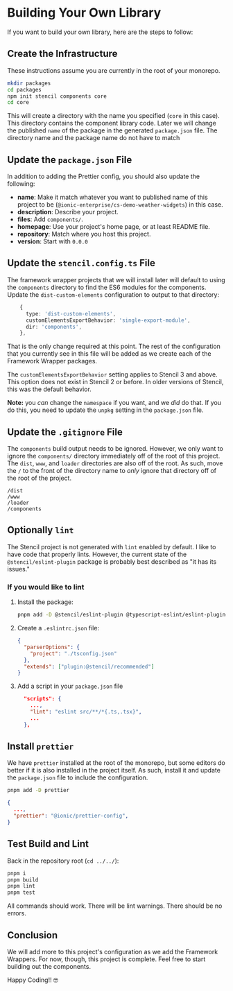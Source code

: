 # Building Your Own Library

If you want to build your own library, here are the steps to follow:

## Create the Infrastructure

These instructions assume you are currently in the root of your monorepo.

```bash
mkdir packages
cd packages
npm init stencil components core
cd core
```

This will create a directory with the name you specified (`core` in this case). This directory contains the component library code. Later we will change the published `name` of the package in the generated `package.json` file. The directory name and the package name do not have to match

## Update the `package.json` File

In addition to adding the Prettier config, you should also update the following:

- **name**: Make it match whatever you want to published name of this project to be (`@ionic-enterprise/cs-demo-weather-widgets`) in this case.
- **description**: Describe your project.
- **files**: Add `components/`.
- **homepage**: Use your project's home page, or at least README file.
- **repository**: Match where you host this project.
- **version**: Start with `0.0.0`

## Update the `stencil.config.ts` File

The framework wrapper projects that we will install later will default to using the `components` directory to find the ES6 modules for the components. Update the `dist-custom-elements` configuration to output to that directory:

```typescript
    {
      type: 'dist-custom-elements',
      customElementsExportBehavior: 'single-export-module',
      dir: 'components',
    },
```

That is the only change required at this point. The rest of the configuration that you currently see in this file will be added as we create each of the Framework Wrapper packages.

The `customElementsExportBehavior` setting applies to Stencil 3 and above. This option does not exist in Stencil 2 or before. In older versions of Stencil, this was the default behavior.

**Note:** you _can_ change the `namespace` if you want, and we _did_ do that. If you do this, you need to update the `unpkg` setting in the `package.json` file.

## Update the `.gitignore` File

The `components` build output needs to be ignored. However, we only want to ignore the `components/` directory immediately off of the root of this project. The `dist`, `www`, and `loader` directories are also off of the root. As such, move the `/` to the front of the directory name to _only_ ignore that directory off of the root of the project.

```
/dist
/www
/loader
/components
```

## Optionally `lint`

The Stencil project is not generated with `lint` enabled by default. I like to have code that properly lints. However, the current state of the `@stencil/eslint-plugin` package is probably best described as "it has its issues."

### If you would like to lint

1. Install the package:

   ```bash
   pnpm add -D @stencil/eslint-plugin @typescript-eslint/eslint-plugin@^4.0.0 eslint-plugin-react@^7.0.0 @typescript-eslint/parser@^4.0.0 typescript@^4.0.8 eslint@^7.0.0
   ```

2. Create a `.eslintrc.json` file:

   ```json
   {
     "parserOptions": {
       "project": "./tsconfig.json"
     },
     "extends": ["plugin:@stencil/recommended"]
   }
   ```

3. Add a script in your `package.json` file

   ```json
     "scripts": {
       ...,
       "lint": "eslint src/**/*{.ts,.tsx}",
       ...
     },
   ```

## Install `prettier`

We have `prettier` installed at the root of the monorepo, but some editors do better if it is also installed in the project itself. As such, install it and update the `package.json` file to include the configuration.

```bash
pnpm add -D prettier
```

```JSON
{
  ...,
  "prettier": "@ionic/prettier-config",
}
```

## Test Build and Lint

Back in the repository root (`cd ../../`):

```bash
pnpm i
pnpm build
pnpm lint
pnpm test
```

All commands should work. There will be lint warnings. There should be no errors.

## Conclusion

We will add more to this project's configuration as we add the Framework Wrappers. For now, though, this project is complete. Feel free to start building out the components.

Happy Coding!! 🤓
